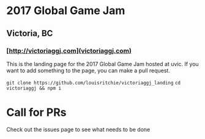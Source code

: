 # 2017 Global Game Jam
## Victoria, BC

### [http://victoriaggj.com](victoriaggj.com)

This is the landing page for the 2017 Global Game Jam hosted at uvic. If you want to add something to the page, you can make a pull request.

`git clone https://github.com/louisritchie/victoriaggj_landing`
`cd victoriaggj && npm i`

# Call for PRs
Check out the issues page to see what needs to be done
